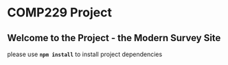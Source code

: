 # COMP229 Project

## Welcome to the Project - the Modern Survey Site

please use **`npm install`** to install project dependencies
